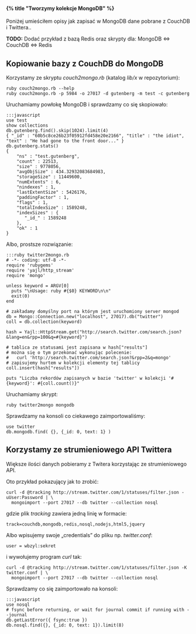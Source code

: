 #### {% title "Tworzymy kolekcje MongoDB" %}

Poniżej umieściłem opisy jak zapisać w MongoDB dane pobrane z CouchDB
i Twittera..

**TODO:** Dodać przykład z bazą Redis oraz skrypty dla: MongoDB ⇔ CouchDB ⇔ Redis


## Kopiowanie bazy z CouchDB do MongoDB

Korzystamy ze skryptu *couch2mongo.rb* (katalog *lib/x* w repozytorium):

    ruby couch2mongo.rb --help
    ruby couch2mongo.rb -p 5984 -o 27017 -d gutenberg -m test -c gutenberg

Uruchamiamy powłokę MongoDB i sprawdzamy co się skopiowało:

    :::javascript
    use test
    show collections
    db.gutenberg.find().skip(1024).limit(4)
    { "_id" : "60b5c8ce26b23f05912fd458e20e2166", "title" : "the idiot", "text" : "He had gone to the front door..." }
    db.gutenberg.stats()
    {
        "ns" : "test.gutenberg",
        "count" : 22513,
        "size" : 9778056,
        "avgObjSize" : 434.32932083684983,
        "storageSize" : 11449600,
        "numExtents" : 6,
        "nindexes" : 1,
        "lastExtentSize" : 5426176,
        "paddingFactor" : 1,
        "flags" : 1,
        "totalIndexSize" : 1589248,
        "indexSizes" : {
           "_id_" : 1589248
        },
        "ok" : 1
    }

Albo, prostsze rozwiązanie:

    :::ruby twitter2mongo.rb
    # -*- coding: utf-8 -*-
    require 'rubygems'
    require 'yajl/http_stream'
    require 'mongo'

    unless keyword = ARGV[0]
      puts "\nUsage: ruby #{$0} KEYWORD\n\n"
      exit(0)
    end

    # zakładamy domyślny port na którym jest uruchomiony server mongod
    db = Mongo::Connection.new("localhost", 27017).db("twitter")
    coll = db.collection(keyword)

    hash = Yajl::HttpStream.get("http://search.twitter.com/search.json?&lang=en&rpp=100&q=#{keyword}")

    # tablica ze statusami jest zapisana w hash["results"]
    # można się o tym przekonać wykonując polecenie:
    #   curl 'http://search.twitter.com/search.json?&rpp=2&q=mongo'
    # zapisujemy hurtem w kolekcji elementy tej tablicy
    coll.insert(hash["results"])

    puts "Liczba rekordów zapisanych w bazie 'twitter' w kolekcji '#{keyword}': #{coll.count()}"

Uruchamiamy skrypt:

    ruby twitter2mongo mongodb

Sprawdzamy na konsoli co ciekawego zaimportowaliśmy:

    use twitter
    db.mongodb.find( {}, {_id: 0, text: 1} )


## Korzystamy ze strumieniowego API Twittera

Większe ilości danych pobieramy z Twitera korzystając
ze strumieniowego API.

Oto przykład pokazujący jak to zrobić:

    curl -d @tracking http://stream.twitter.com/1/statuses/filter.json -uUser:Password | \
      mongoimport --port 27017 --db twitter --collection nosql

gdzie plik *tracking* zawiera jedną linię w formacie:

    track=couchdb,mongodb,redis,nosql,nodejs,html5,jquery

Albo wpisujemy swoje „credentials” do pliku np. *twitter.conf*:

    user = wbzyl:sekret

i wywołujemy program *curl* tak:

    curl -d @tracking http://stream.twitter.com/1/statuses/filter.json -K twitter.conf | \
      mongoimport --port 27017 --db twitter --collection nosql

Sprawdzamy co się zaimportowało na konsoli:

    :::javascript
    use nosql
    # fsync before returning, or wait for journal commit if running with --journal
    db.getLastError({ fsync:true })
    db.nosql.find({}, {_id: 0, text: 1}).limit(8)
